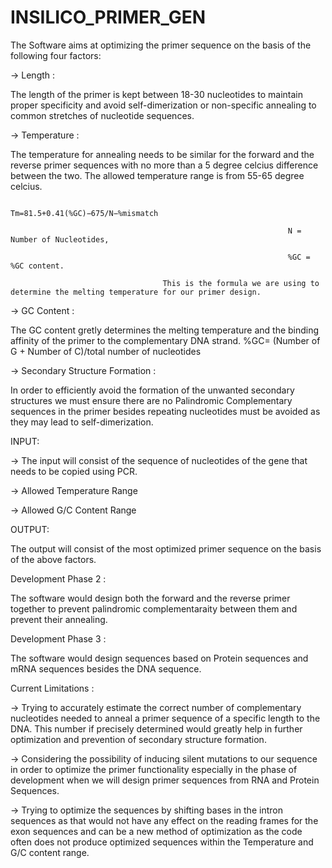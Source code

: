 # INSILICO_PRIMER_GEN
The Software aims at optimizing the primer sequence on the basis of the following four factors:

-> Length : 

The length of the primer is kept between 18-30 nucleotides to maintain proper specificity and avoid self-dimerization or non-specific annealing to common stretches of nucleotide sequences.
            
-> Temperature : 

The temperature for annealing needs to be similar for the forward and the reverse primer sequences with no more than a 5 degree celcius difference between the two. The allowed temperature range is from 55-65 degree celcius.

                                                                 Tm=81.5+0.41(%GC)−675/N−%mismatch
                                                   
                                                                  N = Number of Nucleotides,
                                                   
                                                                  %GC = %GC content.
                                                   
                                      This is the formula we are using to determine the melting temperature for our primer design.
                 
-> GC Content : 

The GC content gretly determines the melting temperature and the binding affinity of the primer to the complementary DNA strand.
                                                   %GC= (Number of G + Number of C)/total number of nucleotides
                         
-> Secondary Structure Formation : 

In order to efficiently avoid the formation of the unwanted secondary structures we must ensure there are no Palindromic Complementary sequences in the primer besides repeating nucleotides must be avoided as they may lead to self-dimerization.
                                                                 
INPUT: 

-> The input will consist of the sequence of nucleotides of the gene that needs to be copied using PCR.
 
-> Allowed Temperature Range
        
-> Allowed G/C Content Range
 
OUTPUT: 

The output will consist of the most optimized primer sequence on the basis of the above factors.
 
Development Phase 2 : 

The software would design both the forward and the reverse primer together to prevent palindromic complementaraity between them and prevent their annealing.
 
Development Phase 3 : 

The software would design sequences based on Protein sequences and mRNA sequences besides the DNA sequence.
 
Current Limitations :

-> Trying to accurately estimate the correct number of complementary nucleotides needed to anneal a primer sequence of a specific length to the DNA. This number if precisely determined would greatly help in further optimization and prevention of secondary structure formation.
 
-> Considering the possibility of inducing silent mutations to our sequence in order to optimize the primer functionality especially in the phase of development when we will design primer sequences from RNA and Protein Sequences.
                      
-> Trying to optimize the sequences by shifting bases in the intron sequences as that would not have any effect on the reading frames for the exon sequences and can be a new method of optimization as the code often does not produce optimized sequences within the Temperature and G/C content range. 
